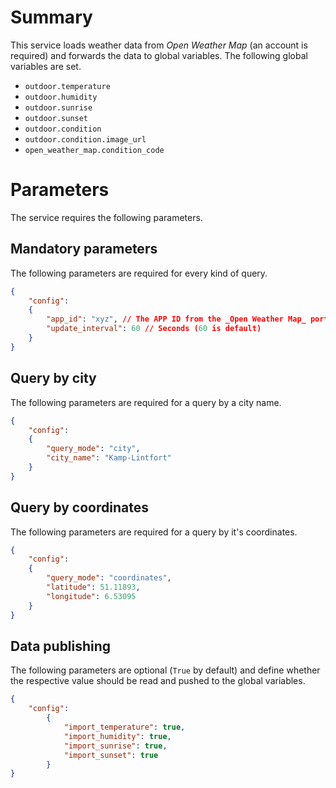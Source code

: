 # Summary
This service loads weather data from _Open Weather Map_ (an account is required) and forwards the data to global variables. The following global variables are set.

* `outdoor.temperature`
* `outdoor.humidity`
* `outdoor.sunrise`
* `outdoor.sunset`
* `outdoor.condition`
* `outdoor.condition.image_url`
* `open_weather_map.condition_code`

# Parameters
The service requires the following parameters.


## Mandatory parameters
The following parameters are required for every kind of query.

```json
{
    "config": 
    {
        "app_id": "xyz", // The APP ID from the _Open Weather Map_ portal (account required).
        "update_interval": 60 // Seconds (60 is default)
    }
}
```

## Query by city
The following parameters are required for a query by a city name.

```json
{
    "config":
    {
        "query_mode": "city",
        "city_name": "Kamp-Lintfort"
    }
}
```

## Query by coordinates
The following parameters are required for a query by it's coordinates.

```json
{
    "config":
    {
        "query_mode": "coordinates",
        "latitude": 51.11893,
        "longitude": 6.53095
    }
}
```

## Data publishing
The following parameters are optional (`True` by default) and define whether the respective value should be read and pushed to the global variables.

```json
{
    "config":
        {
            "import_temperature": true,
            "import_humidity": true,
            "import_sunrise": true,
            "import_sunset": true
        }
}
```